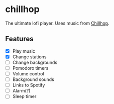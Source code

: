 # chillhop

The ultimate lofi player. Uses music from [Chillhop](https://chillhop.com/).

## Features

- [x] Play music
- [x] Change stations
- [ ] Change backgrounds
- [ ] Pomodoro timers
- [ ] Volume control
- [ ] Background sounds
- [ ] Links to Spotify
- [ ] Alarm(?)
- [ ] Sleep timer